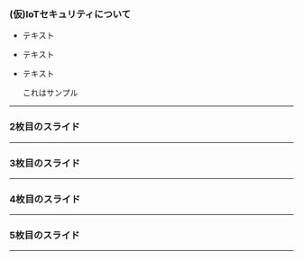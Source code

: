 ### (仮)IoTセキュリティについて

* テキスト
* テキスト
* テキスト
  
  これはサンプル
---

### 2枚目のスライド



---

### 3枚目のスライド



---

### 4枚目のスライド



---

### 5枚目のスライド


---

